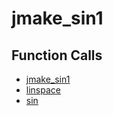 # jmake_sin1

## Function Calls
- [jmake_sin1](jmake_sin1.md)
- [linspace](CSD/kCSD/ica/kCsd1D_ICA/STICA_UTIL/linspace.md)
- [sin](CSD/kCSD/ica/kCsd1D_ICA/STICA_UTIL/sin.md)

